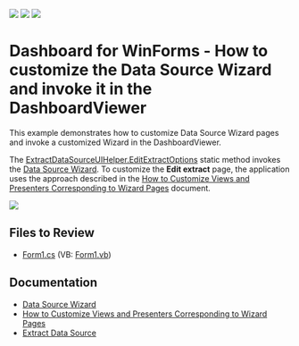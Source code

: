<!-- default badges list -->
![](https://img.shields.io/endpoint?url=https://codecentral.devexpress.com/api/v1/VersionRange/158844655/18.2.3%2B)
[![](https://img.shields.io/badge/Open_in_DevExpress_Support_Center-FF7200?style=flat-square&logo=DevExpress&logoColor=white)](https://supportcenter.devexpress.com/ticket/details/T830494)
[![](https://img.shields.io/badge/📖_How_to_use_DevExpress_Examples-e9f6fc?style=flat-square)](https://docs.devexpress.com/GeneralInformation/403183)
<!-- default badges end -->

# Dashboard for WinForms - How to customize the Data Source Wizard and invoke it in the DashboardViewer

This example demonstrates how to customize Data Source Wizard pages and invoke a customized Wizard in the DashboardViewer.

The [ExtractDataSourceUIHelper.EditExtractOptions](https://docs.devexpress.com/Dashboard/DevExpress.DashboardWin.ExtractDataSourceUIHelper.EditExtractOptions(DevExpress.DashboardCommon.DashboardExtractDataSource-DevExpress.DashboardWin.EditExtractOptionsContext)) static method invokes the [Data Source Wizard](https://docs.devexpress.com/Dashboard/17652/).
To customize the **Edit extract** page, the application uses the approach described in the [How to Customize Views and Presenters Corresponding to Wizard Pages](https://docs.devexpress.com/Dashboard/18293/) document.

![](./images/Screenshot.png)

## Files to Review 

* [Form1.cs](./CS/Custom_Extract_Data_Source_Wizard/Form1.cs) (VB: [Form1.vb](./VB/Custom_Extract_Data_Source_Wizard/Form1.vb))

## Documentation

- [Data Source Wizard](http://docs.devexpress.com/Dashboard/17652)
- [How to Customize Views and Presenters Corresponding to Wizard Pages](http://docs.devexpress.com/Dashboard/18293)
- [Extract Data Source](https://docs.devexpress.com/Dashboard/115900/winforms-dashboard/winforms-designer/create-dashboards-in-the-winforms-designer/providing-data/extract-data-source)

